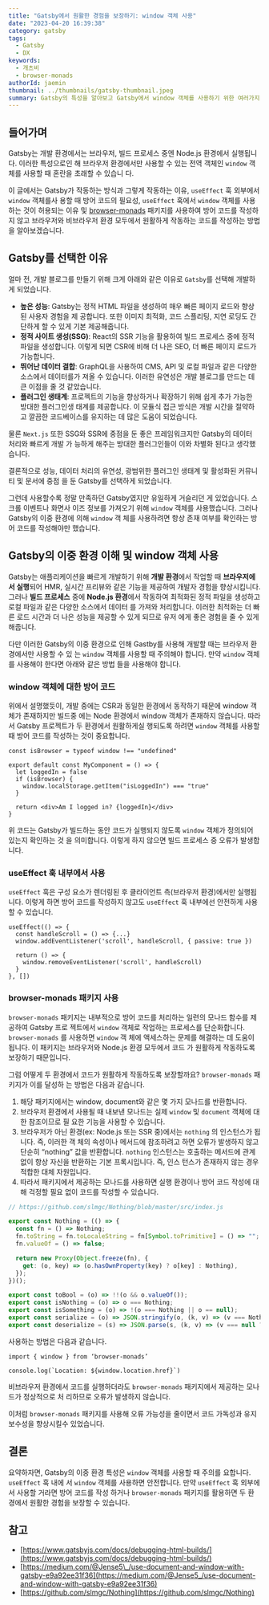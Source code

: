 ```yaml
---
title: "Gatsby에서 원활한 경험을 보장하기: window 객체 사용"
date: "2023-04-20 16:39:38"
category: gatsby
tags:
  - Gatsby
  - DX
keywords:
  - 개츠비
  - browser-monads
authorId: jaemin
thumbnail: ../thumbnails/gatsby-thumbnail.jpeg
summary: Gatsby의 특성을 알아보고 Gatsby에서 window 객체를 사용하기 위한 여러가지 방법을 알아봅니다.
---
```


## 들어가며

Gatsby는 개발 환경에서는 브라우저, 빌드 프로세스 중엔 Node.js 환경에서 실행됩니다. 이러한 특성으로인 해 브라우저 환경에서만 사용할 수 있는 전역 객체인 `window` 객체를 사용할 때 혼란을 초래할 수 있습니 다.

이 글에서는 Gatsby가 작동하는 방식과 그렇게 작동하는 이유, `useEffect` 훅 외부에서 `window` 객체를사 용할 때 방어 코드의 필요성, `useEffect` 훅에서 `window` 객체를 사용하는 것이 허용되는 이유 및 [browser-monads](https://www.npmjs.com/package/browser-monads) 패키지를 사용하여 방어 코드를 작성하 지 않고 브라우저와 비브라우저 환경 모두에서 원활하게 작동하는 코드를 작성하는 방법을 알아보겠습니다.

## Gatsby를 선택한 이유

얼마 전, 개발 블로그를 만들기 위해 크게 아래와 같은 이유로 `Gatsby`를 선택해 개발하게 되었습니다.

- **높은 성능**: Gatsby는 정적 HTML 파일을 생성하여 매우 빠른 페이지 로드와 향상된 사용자 경험을 제 공합니다. 또한 이미지 최적화, 코드 스플리팅, 지연 로딩도 간단하게 할 수 있게 기본 제공해줍니다.
- **정적 사이트 생성(SSG)**: React의 SSR 기능을 활용하여 빌드 프로세스 중에 정적 파일을 생성합니다. 이렇게 되면 CSR에 비해 더 나은 SEO, 더 빠른 페이지 로드가 가능합니다.
- **뛰어난 데이터 결합**: GraphQL을 사용하여 CMS, API 및 로컬 파일과 같은 다양한 소스에서 데이터를가 져올 수 있습니다. 이러한 유연성은 개발 블로그를 만드는 데 큰 이점을 줄 것 같았습니다.
- **플러그인 생태계**: 프로젝트의 기능을 향상하거나 확장하기 위해 쉽게 추가 가능한 방대한 플러그인생 태계를 제공합니다. 이 모듈식 접근 방식은 개발 시간을 절약하고 깔끔한 코드베이스를 유지하는 데 많은 도움이 되었습니다.

물론 `Next.js` 또한 SSG와 SSR에 중점을 둔 좋은 프레임워크지만 Gatsby의 데이터 처리와 빠르게 개발 가 능하게 해주는 방대한 플러그인들이 이와 차별화 된다고 생각했습니다.

결론적으로 성능, 데이터 처리의 유연성, 광범위한 플러그인 생태계 및 활성화된 커뮤니티 및 문서에 중점 을 둔 Gatsby를 선택하게 되었습니다.

그런데 사용할수록 정말 만족하던 Gatsby였지만 유일하게 거슬리던 게 있었습니다. 스크롤 이벤트나 화면사 이즈 정보를 가져오기 위해 `window` 객체를 사용했습니다. 그러나 Gatsby의 이중 환경에 의해 `window` 객 체를 사용하려면 항상 존재 여부를 확인하는 방어 코드를 작성해야만 했습니다.

## Gatsby의 이중 환경 이해 및 window 객체 사용

Gatsby는 애플리케이션을 빠르게 개발하기 위해 **개발 환경**에서 작업할 때 **브라우저에서 실행**되어 HMR, 실시간 프리뷰와 같은 기능을 제공하여 개발자 경험을 향상시킵니다. 그러나 **빌드 프로세스** 중에 **Node.js 환경**에서 작동하여 최적화된 정적 파일을 생성하고 로컬 파일과 같은 다양한 소스에서 데이터 를 가져와 처리합니다. 이러한 최적화는 더 빠른 로드 시간과 더 나은 성능을 제공할 수 있게 되므로 유저 에게 좋은 경험을 줄 수 있게 해줍니다.

다만 이러한 Gatsby의 이중 환경으로 인해 Gastby를 사용해 개발할 때는 브라우저 환경에서만 사용할 수 있 는 `window` 객체를 사용할 때 주의해야 합니다. 만약 `window` 객체를 사용해야 한다면 아래와 같은 방법 들을 사용해야 합니다.

### window 객체에 대한 방어 코드

위에서 설명했듯이, 개발 중에는 CSR과 동일한 환경에서 동작하기 때문에 window 객체가 존재하지만 빌드중 에는 Node 환경에서 window 객체가 존재하지 않습니다. 따라서 Gatsby 프로젝트가 두 환경에서 원활하게실 행되도록 하려면 `window` 객체를 사용할 때 방어 코드를 작성하는 것이 중요합니다.

```tsx
const isBrowser = typeof window !== "undefined"

export default const MyComponent = () => {
  let loggedIn = false
  if (isBrowser) {
    window.localStorage.getItem("isLoggedIn") === "true"
  }

  return <div>Am I logged in? {loggedIn}</div>
}
```

위 코드는 Gatsby가 빌드하는 동안 코드가 실행되지 않도록 `window` 객체가 정의되어 있는지 확인하는 것 을 의미합니다. 이렇게 하지 않으면 빌드 프로세스 중 오류가 발생합니다.

### useEffect 훅 내부에서 사용

`useEffect` 훅은 구성 요소가 렌더링된 후 클라이언트 측(브라우저 환경)에서만 실행됩니다. 이렇게 하면 방어 코드를 작성하지 않고도 `useEffect` 훅 내부에선 안전하게 사용할 수 있습니다.

```tsx
useEffect(() => {
  const handleScroll = () => {...}
  window.addEventListener('scroll', handleScroll, { passive: true })

  return () => {
    window.removeEventListener('scroll', handleScroll)
  }
}, [])
```

### browser-monads 패키지 사용

`browser-monads` 패키지는 내부적으로 방어 코드를 처리하는 일련의 모나드 함수를 제공하여 Gatsby 프로 젝트에서 `window` 객체로 작업하는 프로세스를 단순화합니다. `browser-monads` 를 사용하면 `window` 객 체에 액세스하는 문제를 해결하는 데 도움이 됩니다. 이 패키지는 브라우저와 Node.js 환경 모두에서 코드 가 원활하게 작동하도록 보장하기 때문입니다.

그럼 어떻게 두 환경에서 코드가 원활하게 작동하도록 보장할까요? `browser-monads` 패키지가 이를 달성하 는 방법은 다음과 같습니다.

1. 해당 패키지에서는 window, document와 같은 몇 가지 모나드를 반환합니다.
2. 브라우저 환경에서 사용될 때 내보낸 모나드는 실제 `window` 및 `document` 객체에 대한 참조이므로 필 요한 기능을 사용할 수 있습니다.
3. 브라우저가 아닌 환경(ex: Node.js 또는 SSR 중)에서는 `nothing` 의 인스턴스가 됩니다. 즉, 이러한 객 체의 속성이나 메서드에 참조하려고 하면 오류가 발생하지 않고 단순히 “nothing” 값을 반환합니다. `nothing` 인스턴스는 호출하는 메서드에 관계없이 항상 자신을 반환하는 기본 프록시입니다. 즉, 인스 턴스가 존재하지 않는 경우 적합한 대체 자원입니다.
4. 따라서 패키지에서 제공하는 모나드를 사용하면 실행 환경이나 방어 코드 작성에 대해 걱정할 필요 없이 코드를 작성할 수 있습니다.

```jsx
// https://github.com/slmgc/Nothing/blob/master/src/index.js

export const Nothing = (() => {
  const fn = () => Nothing;
  fn.toString = fn.toLocaleString = fn[Symbol.toPrimitive] = () => "";
  fn.valueOf = () => false;

  return new Proxy(Object.freeze(fn), {
    get: (o, key) => (o.hasOwnProperty(key) ? o[key] : Nothing),
  });
})();

export const toBool = (o) => !!(o && o.valueOf());
export const isNothing = (o) => o === Nothing;
export const isSomething = (o) => !(o === Nothing || o == null);
export const serialize = (o) => JSON.stringify(o, (k, v) => (v === Nothing ? null : v));
export const deserialize = (s) => JSON.parse(s, (k, v) => (v === null ? Nothing : v));
```

사용하는 방법은 다음과 같습니다.

```tsx
import { window } from ‘browser-monads’

console.log(`Location: ${window.location.href}`)
```

비브라우저 환경에서 코드를 실행하더라도 `browser-monads` 패키지에서 제공하는 모나드가 정상적으로 처 리하므로 오류가 발생하지 않습니다.

이처럼 `browser-monads` 패키지를 사용해 오류 가능성을 줄이면서 코드 가독성과 유지보수성을 향상시킬수 있었습니다.

## 결론

요약하자면, Gatsby의 이중 환경 특성은 `window` 객체를 사용할 때 주의를 요합니다. `useEffect` 훅 내에 서 `window` 객체를 사용하면 안전합니다. 만약 `useEffect` 훅 외부에서 사용할 거라면 방어 코드를 작성 하거나 `browser-monads` 패키지를 활용하면 두 환경에서 원활한 경험을 보장할 수 있습니다.

## 참고

- [https://www.gatsbyjs.com/docs/debugging-html-builds/](https://www.gatsbyjs.com/docs/debugging-html-builds/)
- [https://medium.com/@Jense5\_/use-document-and-window-with-gatsby-e9a92ee31f36](https://medium.com/@Jense5_/use-document-and-window-with-gatsby-e9a92ee31f36)
- [https://github.com/slmgc/Nothing](https://github.com/slmgc/Nothing)
